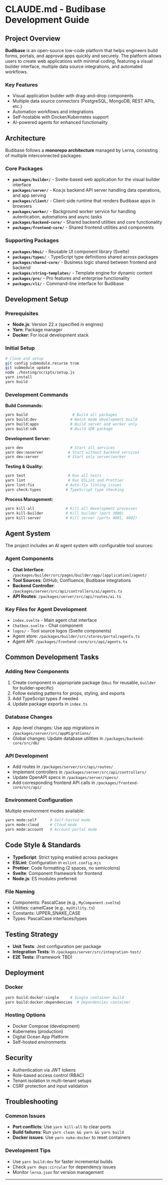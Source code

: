 # CLAUDE.md - Budibase Development Guide

## Project Overview

**Budibase** is an open-source low-code platform that helps engineers build forms, portals, and approval apps quickly and securely. The platform allows users to create web applications with minimal coding, featuring a visual builder interface, multiple data source integrations, and automated workflows.

### Key Features
- Visual application builder with drag-and-drop components
- Multiple data source connectors (PostgreSQL, MongoDB, REST APIs, etc.)
- Automation workflows and integrations
- Self-hostable with Docker/Kubernetes support
- AI-powered agents for enhanced functionality

## Architecture

Budibase follows a **monorepo architecture** managed by Lerna, consisting of multiple interconnected packages:

### Core Packages

- **`packages/builder/`** - Svelte-based web application for the visual builder interface
- **`packages/server/`** - Koa.js backend API server handling data operations, and app serving
- **`packages/client/`** - Client-side runtime that renders Budibase apps in browsers
- **`packages/worker/`** - Background worker service for handling autentication, automations and async tasks
- **`packages/backend-core/`** - Shared backend utilities and core functionality
- **`packages/frontend-core/`** - Shared frontend utilities and components

### Supporting Packages

- **`packages/bbui/`** - Reusable UI component library (Svelte)
- **`packages/types/`** - TypeScript type definitions shared across packages
- **`packages/shared-core/`** - Business logic shared between frontend and backend
- **`packages/string-templates/`** - Template engine for dynamic content
- **`packages/pro/`** - Pro features and enterprise functionality
- **`packages/cli/`** - Command-line interface for Budibase

## Development Setup

### Prerequisites
- **Node.js**: Version 22.x (specified in engines)
- **Yarn**: Package manager
- **Docker**: For local development stack

### Initial Setup
```bash
# Clone and setup
git config submodule.recurse true
git submodule update
node ./hosting/scripts/setup.js
yarn install
yarn build
```

### Development Commands

**Build Commands:**
```bash
yarn build                    # Build all packages
yarn build:dev               # Watch mode development build  
yarn build:apps              # Build server and worker only
yarn build:sdk               # Build SDK package
```

**Development Server:**
```bash
yarn dev                     # Start all services
yarn dev:noserver           # Start without backend services
yarn dev:server             # Start only server/worker
```

**Testing & Quality:**
```bash
yarn test                   # Run all tests
yarn lint                   # Run ESLint and Prettier
yarn lint:fix              # Auto-fix linting issues
yarn check:types           # TypeScript type checking
```

**Process Management:**
```bash
yarn kill-all              # Kill all development processes
yarn kill-builder          # Kill builder (port 3000)
yarn kill-server           # Kill server (ports 4001, 4002)
```

## Agent System

The project includes an AI agent system with configurable tool sources:

### Agent Components
- **Chat Interface**: `/packages/builder/src/pages/builder/app/[application]/agent/`
- **Tool Sources**: GitHub, Confluence, Budibase integrations
- **Backend Controller**: `/packages/server/src/api/controllers/ai/agents.ts`
- **API Routes**: `/packages/server/src/api/routes/ai.ts`

### Key Files for Agent Development
- `index.svelte` - Main agent chat interface
- `Chatbox.svelte` - Chat component
- `logos/` - Tool source logos (Svelte components)
- Agent store: `/packages/builder/src/stores/portal/agents.ts`
- Agent API: `/packages/frontend-core/src/api/agents.ts`

## Common Development Tasks

### Adding New Components
1. Create component in appropriate package (`bbui` for reusable, `builder` for builder-specific)
2. Follow existing patterns for props, styling, and exports
3. Add TypeScript types if needed
4. Update package exports in `index.ts`

### Database Changes
- App-level changes: Use app migrations in `/packages/server/src/appMigrations/`
- Global changes: Update database utilities in `/packages/backend-core/src/db/`

### API Development
- Add routes in `/packages/server/src/api/routes/`
- Implement controllers in `/packages/server/src/api/controllers/`
- Update OpenAPI specs in `/packages/server/specs/`
- Add corresponding frontend API calls in `/packages/frontend-core/src/api/`

### Environment Configuration
Multiple environment modes available:
```bash
yarn mode:self      # Self-hosted mode
yarn mode:cloud     # Cloud mode  
yarn mode:account   # Account portal mode
```

## Code Style & Standards

- **TypeScript**: Strict typing enabled across packages
- **ESLint**: Configuration in `eslint.config.mjs`
- **Prettier**: Code formatting (2 spaces, no semicolons)
- **Svelte**: Component framework for frontend
- **Node.js**: ES modules preferred

### File Naming
- Components: PascalCase (e.g., `MyComponent.svelte`)
- Utilities: camelCase (e.g., `myUtility.ts`)
- Constants: UPPER_SNAKE_CASE
- Types: PascalCase interfaces/types

## Testing Strategy

- **Unit Tests**: Jest configuration per package
- **Integration Tests**: In `/packages/server/src/integration-test/`
- **E2E Tests**: (Framework TBD)

## Deployment

### Docker
```bash
yarn build:docker:single     # Single container build
yarn build:docker:dependencies  # Dependencies container
```

### Hosting Options
- Docker Compose (development)
- Kubernetes (production)
- Digital Ocean App Platform
- Self-hosted environments

## Security

- Authentication via JWT tokens
- Role-based access control (RBAC)
- Tenant isolation in multi-tenant setups
- CSRF protection and input validation

## Troubleshooting

### Common Issues
- **Port conflicts**: Use `yarn kill-all` to clear ports
- **Build failures**: Run `yarn clean && yarn && yarn build`
- **Docker issues**: Use `yarn nuke:docker` to reset containers

### Development Tips
- Use `yarn build:dev` for faster incremental builds
- Check `yarn deps:circular` for dependency issues
- Monitor `lerna.json` for version management

---